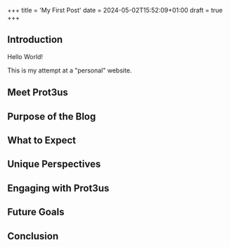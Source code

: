 +++
title = 'My First Post'
date = 2024-05-02T15:52:09+01:00
draft = true
+++

## Introduction
Hello World!

This is my attempt at a "personal" website.

## Meet Prot3us

## Purpose of the Blog

## What to Expect

## Unique Perspectives

## Engaging with Prot3us

## Future Goals

## Conclusion
